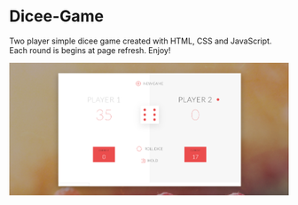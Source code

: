 # Dicee-Game
Two player simple dicee game created with HTML, CSS and JavaScript. Each round is begins at page refresh. Enjoy!


![Alt text](/Dicee.png?raw=true "Dicee")
